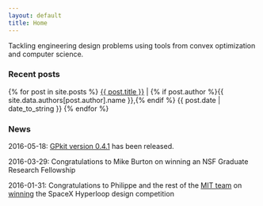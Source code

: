 ```yaml
---
layout: default
title: Home
---
```


Tackling engineering design problems using tools from convex optimization and computer science.

### Recent posts
<div class="posts">
  {% for post in site.posts %}
    <span>
      <a href="{{ post.url }}">{{ post.title }}</a>
      |
      {% if post.author %}{{ site.data.authors[post.author].name }},{% endif %}
      {{ post.date | date_to_string }} 
    </span>
  {% endfor %}
</div>

### News
<div class="news">
<p>
  2016-05-18:
  <a href="https://github.com/hoburg/gpkit">GPkit version 0.4.1</a> has been released.
</p>
<p>
  2016-03-29:
  Congratulations to Mike Burton on winning an NSF Graduate Research Fellowship
</p>
<p>
  2016-01-31:
  Congratulations to Philippe and the rest of the 
  <a href="http://hyperloop.mit.edu/">MIT team</a>
  on
  <a href="http://www.wired.com/2016/02/mit-students-just-won-a-competition-to-design-a-hyperloop-pod/">winning</a>
  the SpaceX Hyperloop design competition
</p>
</div>
